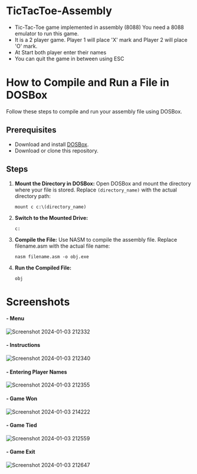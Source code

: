 # TicTacToe-Assembly
- Tic-Tac-Toe game implemented in assembly (8088)  You need a 8088 emulator to run this game.
- It is a 2 player game. Player 1 will place 'X' mark and Player 2 will place 'O' mark.
- At Start both player enter their names
- You can quit the game in between using ESC

# How to Compile and Run a File in DOSBox
Follow these steps to compile and run your assembly file using DOSBox.
## Prerequisites
- Download and install [DOSBox](https://www.dosbox.com/download.php?main=1).
- Download or clone this repository.
## Steps
1. **Mount the Directory in DOSBox:**
   Open DOSBox and mount the directory where your file is stored. Replace `(directory_name)` with the actual directory path:
   ```
   mount c c:\(directory_name)
2. **Switch to the Mounted Drive:**
   ```
   c:
3. **Compile the File:**
   Use NASM to compile the assembly file. Replace filename.asm with the actual file name:
   ```
   nasm filename.asm -o obj.exe
4. **Run the Compiled File:**
    ```
    obj
   
# Screenshots
#### - Menu <br>
![Screenshot 2024-01-03 212332](https://github.com/mtaha-23/TicTacToe-Assembly/assets/132524394/8ad2e4ca-ec08-40af-bd45-40b391482a37)

#### - Instructions <br>
![Screenshot 2024-01-03 212340](https://github.com/mtaha-23/TicTacToe-Assembly/assets/132524394/83b8d3b7-028f-437d-92db-99ab8da33cc5)

#### - Entering Player Names<br>
![Screenshot 2024-01-03 212355](https://github.com/mtaha-23/TicTacToe-Assembly/assets/132524394/c6635615-265c-4590-bc2e-3d97c7e36747)

#### - Game Won <br>
![Screenshot 2024-01-03 214222](https://github.com/mtaha-23/TicTacToe-Assembly/assets/132524394/5bc03913-6b4b-4cb4-b0e0-51b1cdc6e75d)

#### - Game Tied <br>
![Screenshot 2024-01-03 212559](https://github.com/mtaha-23/TicTacToe-Assembly/assets/132524394/7b03ac45-2b5f-488b-890c-476dc679cd08)

#### - Game Exit <br>
![Screenshot 2024-01-03 212647](https://github.com/mtaha-23/TicTacToe-Assembly/assets/132524394/f2f719b3-4a98-464e-a390-dc86e0f767be)
